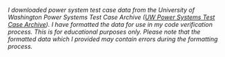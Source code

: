 *I downloaded power system test case data from the University of Washington Power Systems Test Case Archive ([UW Power Systems Test Case Archive](https://labs.ece.uw.edu/pstca/)). I have formatted the data for use in my code verification process. This is for educational purposes only. Please note that the formatted data which I provided may contain errors during the formatting process.*
